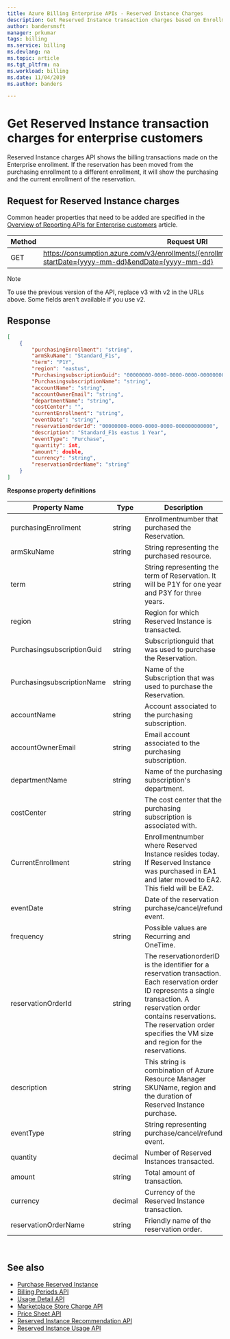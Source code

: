 ```yaml
---
title: Azure Billing Enterprise APIs - Reserved Instance Charges
description: Get Reserved Instance transaction charges based on Enrollment.
author: bandersmsft
manager: prkumar
tags: billing
ms.service: billing
ms.devlang: na
ms.topic: article
ms.tgt_pltfrm: na
ms.workload: billing
ms.date: 11/04/2019
ms.author: banders

---
```

# Get Reserved Instance transaction charges for enterprise customers

Reserved Instance charges API shows the billing transactions made on the Enterprise enrollment. If the reservation has been moved from the purchasing enrollment to a different enrollment, it will show the purchasing and the current enrollment of the reservation.


## Request for Reserved Instance charges
Common header properties that need to be added are specified in the [Overview of Reporting APIs for Enterprise customers](https://docs.microsoft.com/azure/billing/billing-enterprise-api) article.

|Method | Request URI|
|-|-|
|GET| https://consumption.azure.com/v3/enrollments/{enrollmentNumber}/reservationcharges?startDate={yyyy-mm-dd}&endDate={yyyy-mm-dd}

> [!Note]
> To use the previous version of the API, replace v3 with v2 in the URLs above. Some fields aren't available if you use v2.

## Response
```json
[
    {
        "purchasingEnrollment": "string",
        "armSkuName": "Standard_F1s",
        "term": "P1Y",
        "region": "eastus",
        "PurchasingsubscriptionGuid": "00000000-0000-0000-0000-000000000000",
        "PurchasingsubscriptionName": "string",
        "accountName": "string",
        "accountOwnerEmail": "string",
        "departmentName": "string",
        "costCenter": "",
        "currentEnrollment": "string",
        "eventDate": "string",
        "reservationOrderId": "00000000-0000-0000-0000-000000000000",
        "description": "Standard_F1s eastus 1 Year",
        "eventType": "Purchase",
        "quantity": int,
        "amount": double,
        "currency": "string",
        "reservationOrderName": "string"
    }
]
```
**Response property definitions**

| Property Name | Type| Description |
|---|---|---|
| purchasingEnrollment | string | Enrollmentnumber that purchased the Reservation. |
| armSkuName | string | String representing the purchased resource. |
| term | string | String representing the term of Reservation. It will be P1Y for one year and P3Y for three years. |
| region | string | Region for which Reserved Instance is transacted. |
| PurchasingsubscriptionGuid | string | Subscriptionguid that was used to purchase the Reservation. |
| PurchasingsubscriptionName | string | Name of the Subscription that was used to purchase the Reservation. |
| accountName | string | Account associated to the purchasing subscription. |
| accountOwnerEmail | string | Email account associated to the purchasing subscription. |
| departmentName | string | Name of the purchasing subscription's department. |
| costCenter | string| The cost center that the purchasing subscription is associated with.|
| CurrentEnrollment | string | Enrollmentnumber where Reserved Instance resides today. If Reserved Instance was purchased in EA1 and later moved to EA2. This field will be EA2. |
| eventDate | string | Date of the reservation purchase/cancel/refund event. |
| frequency | string | Possible values are Recurring and OneTime. |
| reservationOrderId | string | The reservationorderID is the identifier for a reservation transaction. Each reservation order ID represents a single transaction. A reservation order contains reservations. The reservation order specifies the VM size and region for the reservations. |
| description | string | This string is combination of Azure Resource Manager SKUName, region and the duration of Reserved Instance purchase. |
| eventType | string | String representing purchase/cancel/refund event. |
| quantity | decimal | Number of Reserved Instances transacted. |
| amount | string | Total amount of transaction. |
| currency | decimal | Currency of the Reserved Instance transaction. |
| reservationOrderName | string | Friendly name of the reservation order. |

<br/>


## See also

* [Purchase Reserved Instance](https://docs.microsoft.com/azure/virtual-machines/windows/prepay-reserved-vm-instances)
* [Billing Periods API](billing-enterprise-api-billing-periods.md)
* [Usage Detail API](billing-enterprise-api-usage-detail.md)
* [Marketplace Store Charge API](billing-enterprise-api-marketplace-storecharge.md)
* [Price Sheet API](billing-enterprise-api-pricesheet.md)
* [Reserved Instance Recommendation API](billing-enterprise-api-reserved-instance-recommendation.md)
* [Reserved Instance Usage API](billing-enterprise-api-reserved-instance-usage.md)
